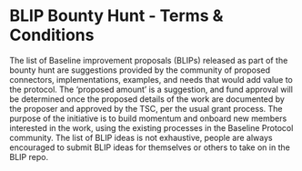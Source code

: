 # BLIP Bounty Hunt - Terms & Conditions

The list of Baseline improvement proposals (BLIPs) released as part of the bounty hunt are suggestions provided by the community of proposed connectors, implementations, examples, and needs that would add value to the protocol. The ‘proposed amount’ is a suggestion, and fund approval will be determined once the proposed details of the work are documented by the proposer and approved by the TSC, per the usual grant process. The purpose of the initiative is to build momentum and onboard new members interested in the work, using the existing processes in the Baseline Protocol community. The list of BLIP ideas is not exhaustive, people are always encouraged to submit BLIP ideas for themselves or others to take on in the BLIP repo.
